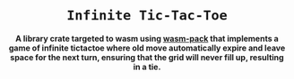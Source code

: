 <div align="center">

  <h1><code>Infinite Tic-Tac-Toe</code></h1>

  <strong>
    A library crate targeted to wasm using <a href="https://github.com/rustwasm/wasm-pack">wasm-pack</a> that implements a game of infinite tictactoe where old move automatically
    expire and leave space for the next turn, ensuring that the grid will never fill up, resulting in a tie.
  </strong>

</div>

